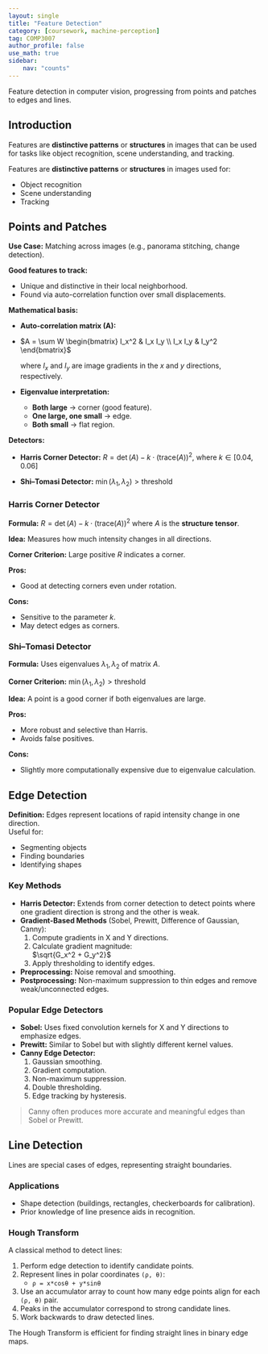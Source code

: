```yaml
---
layout: single
title: "Feature Detection"
category: [coursework, machine-perception]
tag: COMP3007
author_profile: false
use_math: true
sidebar:
    nav: "counts"
---
```


Feature detection in computer vision, progressing from points and patches to edges and lines. 

## Introduction
Features are **distinctive patterns** or **structures** in images that can be used for tasks like object recognition, scene understanding, and tracking.

Features are **distinctive patterns** or **structures** in images used for:
- Object recognition
- Scene understanding
- Tracking


## Points and Patches

**Use Case:** Matching across images (e.g., panorama stitching, change detection).

**Good features to track:**
- Unique and distinctive in their local neighborhood.
- Found via auto-correlation function over small displacements.

**Mathematical basis:**
- **Auto-correlation matrix (A):**
- 
  $A = \sum W \begin{bmatrix} I_x^2 & I_x I_y \\ I_x I_y & I_y^2 \end{bmatrix}$ 

  where $I_x$ and $I_y$ are image gradients in the $x$ and $y$ directions, respectively.

- **Eigenvalue interpretation:**
  - **Both large** → corner (good feature).
  - **One large, one small** → edge.
  - **Both small** → flat region.

**Detectors:**
- **Harris Corner Detector:**
  $R = \det(A) - k \cdot (\text{trace}(A))^2$, where $k \in [0.04, 0.06]$

- **Shi–Tomasi Detector:**
  $\min(\lambda_1, \lambda_2) > \text{threshold}$

### Harris Corner Detector

**Formula:**
  $R = \det(A) - k \cdot (\text{trace}(A))^2$ 
  where $A$ is the **structure tensor**.

**Idea:** Measures how much intensity changes in all directions.

**Corner Criterion:** Large positive $R$ indicates a corner.

**Pros:**
- Good at detecting corners even under rotation.

**Cons:**
- Sensitive to the parameter $k$.
- May detect edges as corners.


### Shi–Tomasi Detector

**Formula:** Uses eigenvalues $\lambda_1, \lambda_2$ of matrix $A$.

**Corner Criterion:** 
$\min(\lambda_1, \lambda_2) > \text{threshold}$

**Idea:** A point is a good corner if both eigenvalues are large.

**Pros:**
- More robust and selective than Harris.
- Avoids false positives.

**Cons:**
- Slightly more computationally expensive due to eigenvalue calculation.


## Edge Detection
**Definition:** Edges represent locations of rapid intensity change in one direction.  
Useful for:
- Segmenting objects
- Finding boundaries
- Identifying shapes

### Key Methods
- **Harris Detector:** Extends from corner detection to detect points where one gradient direction is strong and the other is weak.
- **Gradient-Based Methods** (Sobel, Prewitt, Difference of Gaussian, Canny):
  1. Compute gradients in X and Y directions.
  2. Calculate gradient magnitude:  
     $\sqrt{G_x^2 + G_y^2}$
  3. Apply thresholding to identify edges.
- **Preprocessing:** Noise removal and smoothing.
- **Postprocessing:** Non-maximum suppression to thin edges and remove weak/unconnected edges.


### Popular Edge Detectors
- **Sobel:** Uses fixed convolution kernels for X and Y directions to emphasize edges.
- **Prewitt:** Similar to Sobel but with slightly different kernel values.
- **Canny Edge Detector:**
  1. Gaussian smoothing.
  2. Gradient computation.
  3. Non-maximum suppression.
  4. Double thresholding.
  5. Edge tracking by hysteresis.

> Canny often produces more accurate and meaningful edges than Sobel or Prewitt.


## Line Detection
Lines are special cases of edges, representing straight boundaries.

### Applications
- Shape detection (buildings, rectangles, checkerboards for calibration).
- Prior knowledge of line presence aids in recognition.

### Hough Transform
A classical method to detect lines:
1. Perform edge detection to identify candidate points.
2. Represent lines in polar coordinates `(ρ, θ)`:
   - `ρ = x*cosθ + y*sinθ`
3. Use an accumulator array to count how many edge points align for each `(ρ, θ)` pair.
4. Peaks in the accumulator correspond to strong candidate lines.
5. Work backwards to draw detected lines.

The Hough Transform is efficient for finding straight lines in binary edge maps.
